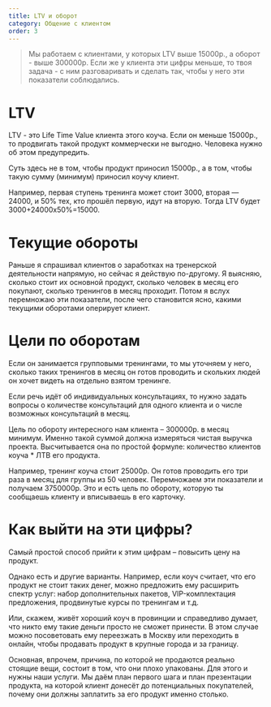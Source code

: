 ```yaml
---
title: LTV и оборот
category: Общение с клиентом
order: 3
---
```


> Мы работаем с клиентами, у которых LTV выше 15000р., а оборот - выше 300000р. Если же у клиента эти цифры меньше, то твоя задача - с ним разговаривать и сделать так, чтобы у него эти показатели соблюдались. 

# LTV

LTV - это Life Time Value клиента этого коуча. Если он меньше 15000р., то продвигать такой продукт коммерчески не выгодно. Человека нужно об этом предупредить. 

Суть здесь не в том, чтобы продукт приносил 15000р., а в том, чтобы такую сумму (минимум) приносил коучу клиент.

Например, первая ступень тренинга может стоит 3000, вторая — 24000, и 50% тех, кто прошёл первую, идут на вторую. Тогда LTV будет 3000+24000х50%=15000.

# Текущие обороты

Раньше я спрашивал клиентов о заработках на тренерской деятельности напрямую, но сейчас я действую по-другому. Я выясняю, сколько стоит их основной продукт, сколько человек в месяц его покупают, сколько тренингов в месяц проходит. Потом я вслух перемножаю эти показатели, после чего становится ясно, какими текущими оборотами оперирует клиент. 

# Цели по оборотам

Если он занимается групповыми тренингами, то мы уточняем у него, сколько таких тренингов в месяц он готов проводить и скольких людей он хочет видеть на отдельно взятом тренинге. 

Если речь идёт об индивидуальных консультациях, то нужно задать вопросы о количестве консультаций для одного клиента и о числе возможных консультаций в месяц.

Цель по обороту интересного нам клиента – 300000р. в месяц минимум. Именно такой суммой должна измеряться чистая выручка проекта. Высчитывается она по простой формуле: количество клиентов коуча \* ЛТВ его продукта. 

Например, тренинг коуча стоит 25000р. Он готов проводить его три раза в месяц для группы из 50 человек. Перемножаем эти показатели и получаем 3750000р. Это и есть цель по обороту, которую ты сообщаешь клиенту и вписываешь в его карточку. 

# Как выйти на эти цифры? 

Самый простой способ прийти к этим цифрам – повысить цену на продукт. 

Однако есть и другие варианты. Например, если коуч считает, что его продукт не стоит таких денег, можно предложить ему расширить спектр услуг: набор дополнительных пакетов, VIP-комплектация предложения, продвинутые курсы по тренингам и т.д. 

Или, скажем, живёт хороший коуч в провинции и справедливо думает, что никто ему такие деньги просто не сможет принести. В этом случае можно посоветовать ему переезжать в Москву или переходить в онлайн, чтобы продавать продукт в крупные города и за границу. 

Основная, впрочем, причина, по которой не продаются реально стоящие вещи, состоит в том, что они плохо упакованы. Для этого и нужны наши услуги. Мы даём план первого шага и план презентации продукта, на которой клиент донесёт до потенциальных покупателей, почему они должны заплатить за его продукт именно столько. 